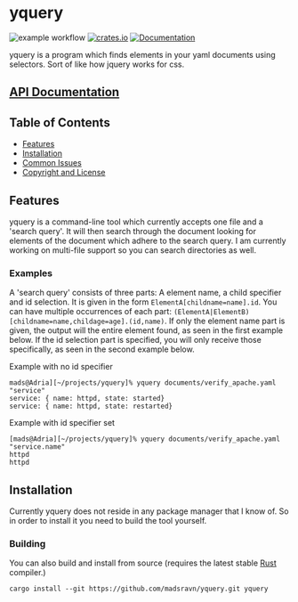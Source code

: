# yquery

![example workflow](https://github.com/madsravn/yquery/actions/workflows/rust.yml/badge.svg)
[![crates.io](https://img.shields.io/crates/d/yquery.svg)](https://crates.io/crates/yquery)
[![Documentation](https://docs.rs/yquery/badge.svg)](https://docs.rs/yquery/)

yquery is a program which finds elements in your yaml documents using selectors. Sort of like how jquery works for css.


## [API Documentation](https://docs.rs/yquery)


## Table of Contents

- [Features](#features)
- [Installation](#installation)
- [Common Issues](#common-issues)
- [Copyright and License](#copyright-and-license)


## Features

yquery is a command-line tool which currently accepts one file and a 'search query'. It will then search through the document looking for elements of the document which adhere to the search query. I am currently working on multi-file support so you can search directories as well.

### Examples

A 'search query' consists of three parts: A element name, a child specifier and id selection. It is given in the form `ElementA[childname=name].id`. You can have multiple occurrences of each part: `(ElementA|ElementB)[childname=name,childage=age].(id,name)`. If only the element name part is given, the output will the entire element found, as seen in the first example below. If the id selection part is specified, you will only receive those specifically, as seen in the second example below.

Example with no id specifier
```console
mads@Adria][~/projects/yquery]% yquery documents/verify_apache.yaml "service"
service: { name: httpd, state: started}
service: { name: httpd, state: restarted}
```


Example with id specifier set
```console
[mads@Adria][~/projects/yquery]% yquery documents/verify_apache.yaml "service.name"
httpd
httpd
```

## Installation

Currently yquery does not reside in any package manager that I know of. So in order to install it you need to build the tool yourself.

### Building
You can also build and install from source (requires the latest stable [Rust] compiler.)
```console
cargo install --git https://github.com/madsravn/yquery.git yquery
```

[rust]: https://www.rust-lang.org


